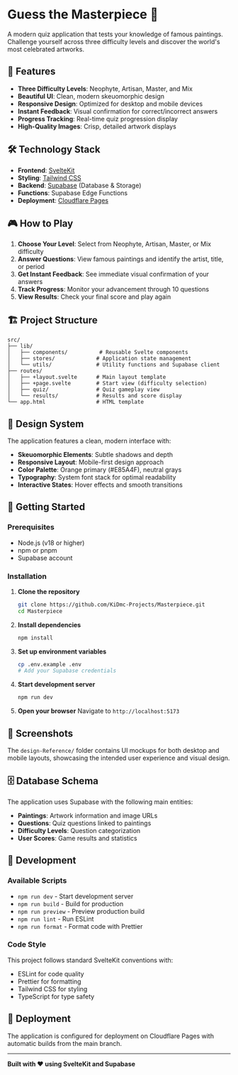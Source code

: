 # Guess the Masterpiece 🎨

A modern quiz application that tests your knowledge of famous paintings. Challenge yourself across three difficulty levels and discover the world's most celebrated artworks.

## 🌟 Features

- **Three Difficulty Levels**: Neophyte, Artisan, Master, and Mix
- **Beautiful UI**: Clean, modern skeuomorphic design
- **Responsive Design**: Optimized for desktop and mobile devices
- **Instant Feedback**: Visual confirmation for correct/incorrect answers
- **Progress Tracking**: Real-time quiz progression display
- **High-Quality Images**: Crisp, detailed artwork displays

## 🛠️ Technology Stack

- **Frontend**: [SvelteKit](https://kit.svelte.dev/)
- **Styling**: [Tailwind CSS](https://tailwindcss.com/)
- **Backend**: [Supabase](https://supabase.com/) (Database & Storage)
- **Functions**: Supabase Edge Functions
- **Deployment**: [Cloudflare Pages](https://pages.cloudflare.com/)

## 🎮 How to Play

1. **Choose Your Level**: Select from Neophyte, Artisan, Master, or Mix difficulty
2. **Answer Questions**: View famous paintings and identify the artist, title, or period
3. **Get Instant Feedback**: See immediate visual confirmation of your answers
4. **Track Progress**: Monitor your advancement through 10 questions
5. **View Results**: Check your final score and play again

## 🏗️ Project Structure

```
src/
├── lib/
│   ├── components/          # Reusable Svelte components
│   ├── stores/             # Application state management
│   └── utils/              # Utility functions and Supabase client
├── routes/
│   ├── +layout.svelte      # Main layout template
│   ├── +page.svelte        # Start view (difficulty selection)
│   ├── quiz/               # Quiz gameplay view
│   └── results/            # Results and score display
└── app.html                # HTML template
```

## 🎨 Design System

The application features a clean, modern interface with:

- **Skeuomorphic Elements**: Subtle shadows and depth
- **Responsive Layout**: Mobile-first design approach
- **Color Palette**: Orange primary (#E85A4F), neutral grays
- **Typography**: System font stack for optimal readability
- **Interactive States**: Hover effects and smooth transitions

## 🚀 Getting Started

### Prerequisites

- Node.js (v18 or higher)
- npm or pnpm
- Supabase account

### Installation

1. **Clone the repository**
   ```bash
   git clone https://github.com/KiDmc-Projects/Masterpiece.git
   cd Masterpiece
   ```

2. **Install dependencies**
   ```bash
   npm install
   ```

3. **Set up environment variables**
   ```bash
   cp .env.example .env
   # Add your Supabase credentials
   ```

4. **Start development server**
   ```bash
   npm run dev
   ```

5. **Open your browser**
   Navigate to `http://localhost:5173`

## 📱 Screenshots

The `design-Reference/` folder contains UI mockups for both desktop and mobile layouts, showcasing the intended user experience and visual design.

## 🗄️ Database Schema

The application uses Supabase with the following main entities:

- **Paintings**: Artwork information and image URLs
- **Questions**: Quiz questions linked to paintings
- **Difficulty Levels**: Question categorization
- **User Scores**: Game results and statistics

## 🔧 Development

### Available Scripts

- `npm run dev` - Start development server
- `npm run build` - Build for production
- `npm run preview` - Preview production build
- `npm run lint` - Run ESLint
- `npm run format` - Format code with Prettier

### Code Style

This project follows standard SvelteKit conventions with:

- ESLint for code quality
- Prettier for formatting
- Tailwind CSS for styling
- TypeScript for type safety

## 🚀 Deployment

The application is configured for deployment on Cloudflare Pages with automatic builds from the main branch.

---

**Built with ❤️ using SvelteKit and Supabase**